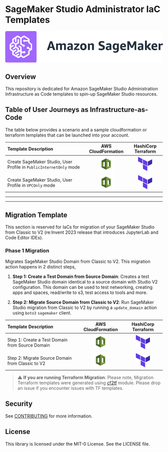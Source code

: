 # SageMaker Studio Administrator IaC Templates

![Studio Banner](./media/sagemaker-banner.png)

## Overview

This repository is dedicated for Amazon SageMaker Studio Administration Infrastructure as Code templates to spin-up SageMaker Studio resources.



## Table of User Journeys as Infrastructure-as-Code

The table below provides a scenario and a sample cloudformation or terraform templates that can be launched into your account.



| Template Description      | AWS CloudFormation | HashiCorp Terraform |
| :------------------------ | :-----------:  | :--------:|
| Create SageMaker Studio, User Profile in `PublicInternetOnly` mode     | [<img src="./media/cfnicon.jpg" width="50" height="50" />](./src-cloudformation-iac/create-studio-and-user-internet-only.yaml)       | [<img src="./media/tficon.png" width="45" height="45" />](./src-terraform-iac/create-studio-and-user-internet-only.tf)       |
| Create SageMaker Studio, User Profile in `VPCOnly` mode  |  [<img src="./media/cfnicon.jpg" width="50" height="50" />](./src-cloudformation-iac/create-studio-and-user-vpc-only.yaml)        | [<img src="./media/tficon.png" width="45" height="45" />](./src-terraform-iac/create-studio-and-user-vpc-only.tf)       |


---
---


## Migration Template

This section is reserved for IaCs for migration of your SageMaker Studio from Classic to V2 (re:Invent 2023 release that introduces JupyterLab and Code Editor IDEs).

### Phase 1 Migration

Migrates SageMaker Studio Domain from Classic to V2. This migration action happens in 2 distinct steps,

1. **Step 1: Create a Test Domain from Source Domain**: Creates a test SageMaker Studio domain identical to a source domain with Studio V2 configuration. This domain can be used to test networking, creating apps and spaces, read/write to s3, test access to tools and more.
   
2. **Step 2: Migrate Source Domain from Classic to V2**: Run SageMaker Studio migration from Classic to V2 by running a `update_domain` action using `boto3` `sagemaker` client.


| Template Description      | AWS CloudFormation | HashiCorp Terraform |
| :------------------------ | :-----------:  | :--------:|
| Step 1: Create a Test Domain from Source Domain     | [<img src="./media/cfnicon.jpg" width="50" height="50" />](./src-cloudformation-iac/studio-classic-to-studio-v2/create-testdomain-from-srcdomain.yaml)       | [<img src="./media/tficon.png" width="45" height="45" />](./src-terraform-iac/studio-classic-to-studio-v2/create-testdomain-from-srcdomain.tf)       |
| Step 2: Migrate Source Domain from Classic to V2    | [<img src="./media/cfnicon.jpg" width="50" height="50" />](./src-cloudformation-iac/studio-classic-to-studio-v2/migrate-srcdomain-from-classic-to-v2.yaml)       | [<img src="./media/tficon.png" width="45" height="45" />](./src-terraform-iac/studio-classic-to-studio-v2/migrate-srcdomain-from-classic-to-v2.tf)       |


> :warning: **If you are running Terraform Migration**: Please note, Migration Terraform templates were generated using [cf2tf](https://github.com/DontShaveTheYak/cf2tf) module. Please drop an issue if you encounter issues with TF templates.

## Security

See [CONTRIBUTING](CONTRIBUTING.md#security-issue-notifications) for more information.


## License

This library is licensed under the MIT-0 License. See the LICENSE file.

